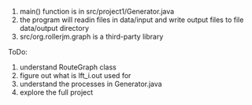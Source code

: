 1. main() function is in src/project1/Generator.java
2. the program will readin files in data/input and write output files to file data/output directory
3. src/org.rollerjm.graph is a third-party library


ToDo:
1. understand RouteGraph class
2. figure out what is lft_i.out used for
3. understand the processes in Generator.java
4. explore the full project

